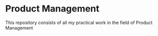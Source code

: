 # Product Management
This repository consists of all my practical work in the field of Product Management
